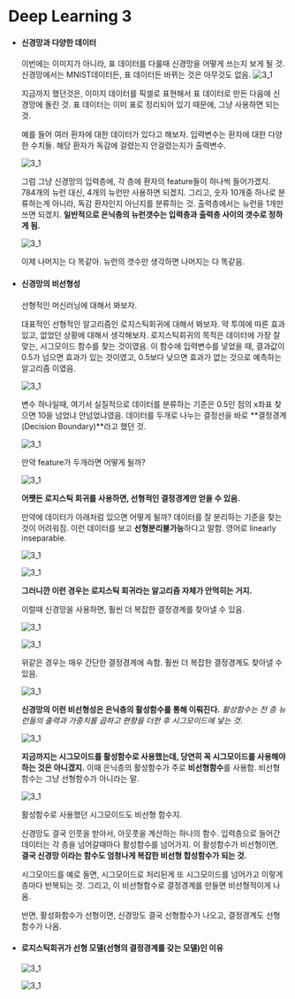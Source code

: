 # Deep Learning 3

- #### 신경망과 다양한 데이터

   이번에는 이미지가 아니라, 표 데이터를 다룰때 신경망을 어떻게 쓰는지 보게 될 것. 신경망에서는 MNIST데이터든, 표 데이터든 바뀌는 것은 아무것도 없음. ![3_1](./resources/3_1.png)

  지금까지 했던것은, 이미지 데이터를 픽셀로 표현해서 표 데이터로 만든 다음에 신경망에 돌린 것. 표 데이터는 이미 표로 정리되어 있기 때문에, 그냥 사용하면 되는 것.

  예를 들어 여러 환자에 대한 데이터가 있다고 해보자. 입력변수는 환자에 대한 다양한 수치들. 해당 환자가 독감에 걸렸는지 안걸렸는지가 출력변수. 

  ![3_1](./resources/3_2.png)

  그럼 그냥 신경망의 입력층에, 각 층에 환자의 feature들이 하나씩 들어가겠지. 784개의 뉴런 대신, 4개의 뉴런만 사용하면 되겠지. 그리고, 숫자 10개중 하나로 분류하는게 아니라, 독감 환자인지 아닌지를 분류하는 것. 출력층에서는 뉴런을 1개만 쓰면 되겠지. **일반적으로 은닉층의 뉴런갯수는 입력층과 출력층 사이의 갯수로 정하게 됨.** 

  ![3_1](./resources/3_3.png)

  이제 나머지는 다 똑같아. 뉴런의 갯수만 생각하면 나머지는 다 똑같음. 



- #### 신경망의 비선형성

  선형적인 머신러닝에 대해서 봐보자. 

  대표적인 선형적인 알고리즘인 로지스틱회귀에 대해서 봐보자. 약 투여에 따른 효과 있고, 없었던 상황에 대해서 생각해보자. 로지스틱회귀의 목적은 데이터에 가장 잘 맞는, 시그모이드 함수를 찾는 것이였음. 이 함수에 입력변수를 넣었을 때, 결과값이 0.5가 넘으면 효과가 있는 것이였고, 0.5보다 낮으면 효과가 없는 것으로 예측하는 알고리즘 이였음. 

  ![3_1](./resources/3_4.png)

  변수 하나일때, 여기서 실질적으로 데이터를 분류하는 기준은 0.5인 점의 x좌표 찾으면 10을 넘었냐 안넘었냐였음. 데이터를 두개로 나누는 결정선을 바로 **결정경계(Decision Boundary)**라고 했던 것. 

  ![3_1](./resources/3_5.png)

  만약 feature가 두개라면 어떻게 될까? 

  ![3_1](./resources/3_6.png)

  **어쨋든 로지스틱 회귀를 사용하면, 선형적인 결정경계만 얻을 수 있음.** 

  만약에 데이터가 아래처럼 있으면 어떻게 될까? 데이터를 잘 분리하는 기준을 찾는 것이 어려워짐. 이런 데이터를 보고 **선형분리불가능**하다고 말함. 영어로 linearly inseparable. 

  ![3_1](./resources/3_7.png)

  ![3_1](./resources/3_8.png)

  **그러니깐 이런 경우는 로지스틱 회귀라는 알고리즘 자체가 안먹히는 거지.** 

  이럴때 신경망을 사용하면, 훨씬 더 복잡한 결정경계를 찾아낼 수 있음. 

  ![3_1](./resources/3_9.png)

  ![3_1](./resources/3_10.png)

  위같은 경우는 매우 간단한 결정경계에 속함. 훨씬 더 복잡한 결정경계도 찾아낼 수 있음. 

  ![3_1](./resources/3_11.png)

  **신경망의 이런 비선형성은 은닉층의 활성함수를 통해 이뤄진다.** *활성함수는 전 층 뉴런들의 출력과 가중치를 곱하고 편향을 더한 후 시그모이드에 넣는 것*. 

  ![3_1](./resources/3_12.png)

  **지금까지는 시그모이드를 활성함수로 사용했는데, 당연히 꼭 시그모이드를 사용해야 하는 것은 아니겠지.** 이때 은닉층의 활성함수가 주로 **비선형함수**를 사용함. 비선형함수는 그냥 선형함수가 아니라는 말. 

  ![3_1](./resources/3_13.png)

  활성함수로 사용했던 시그모이드도 비선형 함수지. 

  신경망도 결국 인풋을 받아서, 아웃풋을 계산하는 하나의 함수. 입력층으로 들어간 데이터는 각 층을 넘어갈때마다 활성함수를 넘어가지. 이 활성함수가 비선형이면, **결국 신경망 이라는 함수도 엄청나게 복잡한 비선형 합성함수가 되는 것.** 

  시그모이드를 예로 들면, 시그모이드로 처리된게 또 시그모이드를 넘어가고 이렇게 층마다 반복되는 것. 그리고, 이 비선형함수로 결정경계를 만들면 비선형적이게 나옴. 

  반면, 활성화함수가 선형이면, 신경망도 결국 선형함수가 나오고, 결정경계도 선형함수가 나옴. 



- #### 로지스틱회귀가 선형 모델(선형의 결정경계를 갖는 모델)인 이유

  ![3_1](./resources/3_14.png)

  ![3_1](./resources/3_15.png)

